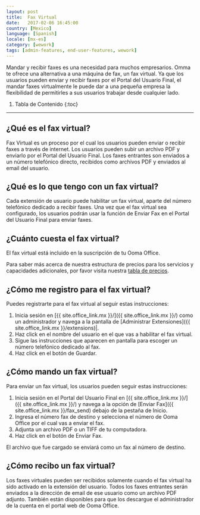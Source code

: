 ```yaml
---
layout: post
title:  Fax Virtual
date:   2017-02-06 16:45:00
country: [Mexico]
language: [Spanish]
locale: [mx-es]
category: [wework]
tags: [admin-features, end-user-features, wework]
---
```


Mandar y recibir faxes es una necesidad para muchos empresarios. Omma te ofrece una alternativa a una máquina de fax, un fax virtual. Ya que los usuarios pueden enviar y recibir faxes por el Portal del Usuario Final, el mandar faxes virtualmente le puede dar a una pequeña empresa la flexibilidad de permitirles a sus usuarios trabajar desde cualquier lado. 

1. Tabla de Contenido
{:toc}
* * *

## ¿Qué es el fax virtual?

Fax Virtual es un proceso por el cual los usuarios pueden enviar o recibir faxes a través de internet. Los usuarios pueden subir un archivo PDF y enviarlo por el Portal del Usuario Final. Los faxes entrantes son enviados a un número telefónico directo, recibidos como archivos PDF y enviados al email del usuario.

## ¿Qué es lo que tengo con un fax virtual?

Cada extensión de usuario puede habilitar un fax virtual, aparte del número telefónico dedicado a recibir faxes. Una vez que el fax virtual sea configurado, los usuarios podrán usar la función de Enviar Fax en el Portal del Usuario Final para enviar faxes.

## ¿Cuánto cuesta el fax virtual?

El fax virtual está incluido en la suscripción de tu Ooma Office. 

Para saber más acerca de nuestra estructura de precios para los servicios y capacidades adicionales, por favor visita nuestra [tabla de precios](/mx/es/ooma-office-pricing-chart).

## ¿Cómo me registro para el fax virtual?

Puedes registrarte para el fax virtual al seguir estas instrucciones:

1. Inicia sesión en [{{ site.office_link.mx }}/]({{ site.office_link.mx }}/) como un administrador y navega a la pantalla de [Administrar Extensiones]({{ site.office_link.mx }}/extensions)|.
2. Haz click en el nombre del usuario en el que vas a habilitar el fax virtual.
3. Sigue las instrucciones que aparecen en pantalla para escoger un número telefónico dedicado al fax.
4. Haz click en el botón de Guardar.

## ¿Cómo mando un fax virtual?

Para enviar un fax virtual, los usuarios pueden seguir estas instrucciones:

1. Inicia sesión en el Portal del Usuario Final en [{{ site.office_link.mx }}/]({{ site.office_link.mx }}/) y navega a la opción de [Enviar Fax]({{ site.office_link.mx }}/fax_send) debajo de la pestaña de Inicio. 
2. Ingresa el número fax de destino y selecciona el número de Ooma Office por el cual vas a enviar el fax.
3. Adjunta un archivo PDF o un TIFF de tu computadora.
4. Haz click en el botón de Enviar Fax.

El archivo que fue cargado se enviará como un fax al número de destino.

## ¿Cómo recibo un fax virtual?

Los faxes virtuales pueden ser recibidos solamente cuando el fax virtual ha sido activado en la extensión del usuario. Todos los faxes entrantes serán enviados a la dirección de email de ese usuario como un archivo PDF adjunto. También están disponibles para que los descargue el administrador de la cuenta en el portal web de Ooma Office.